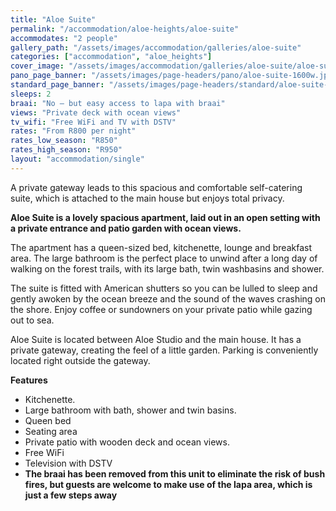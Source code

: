 ```yaml
---
title: "Aloe Suite"
permalink: "/accommodation/aloe-heights/aloe-suite"
accommodates: "2 people"
gallery_path: "/assets/images/accommodation/galleries/aloe-suite"
categories: ["accommodation", "aloe_heights"]
cover_image: "/assets/images/accommodation/galleries/aloe-suite/aloe-suite-02-480w.jpg"
pano_page_banner: "/assets/images/page-headers/pano/aloe-suite-1600w.jpg"
standard_page_banner: "/assets/images/page-headers/standard/aloe-suite-600w.jpg"
sleeps: 2 
braai: "No – but easy access to lapa with braai"
views: "Private deck with ocean views"
tv_wifi: "Free WiFi and TV with DSTV"
rates: "From R800 per night"
rates_low_season: "R850"
rates_high_season: "R950"
layout: "accommodation/single"
---
```


A private gateway leads to this spacious and comfortable self-catering suite, which is attached to the main house but enjoys total privacy.
<!--more-->
__Aloe Suite is a lovely spacious apartment, laid out in an open setting with a private entrance and patio garden with ocean views\.__

The apartment has a queen\-sized bed, kitchenette, lounge and breakfast area\. The large bathroom is the perfect place to unwind after a long day of walking on the forest trails, with its large bath, twin washbasins and shower\.

The suite is fitted with American shutters so you can be lulled to sleep and gently awoken by the ocean breeze and the sound of the waves crashing on the shore\. Enjoy coffee or sundowners on your private patio while gazing out to sea\.

Aloe Suite is located between Aloe Studio and the main house\. It has a private gateway, creating the feel of a little garden\. Parking is conveniently located right outside the gateway\. 

__Features__

- Kitchenette\.
- Large bathroom with bath, shower and twin basins\.
- Queen bed
- Seating area
- Private patio with wooden deck and ocean views\.
- Free WiFi
- Television with DSTV
- __The braai has been removed from this unit to eliminate the risk of bush fires, but guests are welcome to make use of the lapa area, which is just a few steps away__